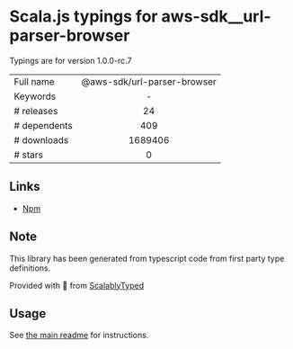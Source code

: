 
# Scala.js typings for aws-sdk__url-parser-browser

Typings are for version 1.0.0-rc.7



|                    |                 |
| ------------------ | :-------------: |
| Full name          | @aws-sdk/url-parser-browser |
| Keywords           | - |
| # releases         | 24 |
| # dependents       | 409 |
| # downloads        | 1689406 |
| # stars            | 0 |

## Links
- [Npm](https://www.npmjs.com/package/%40aws-sdk%2Furl-parser-browser)
    


## Note
This library has been generated from typescript code from first party type definitions.

Provided with :purple_heart: from [ScalablyTyped](https://github.com/oyvindberg/ScalablyTyped)

## Usage
See [the main readme](../../readme.md) for instructions.


